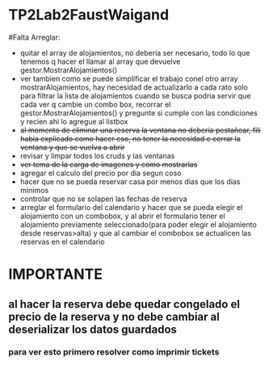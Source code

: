 # TP2Lab2FaustWaigand #

#Falta Arreglar:

- quitar el array de alojamientos, no deberia ser necesario, todo lo que tenemos q hacer el llamar al array que devuelve gestor.MostrarAlojamientos()
- ver tambien como se puede simplificar el trabajo conel otro array mostrarAlojamientos, hay necesidad de actualizarlo a cada rato solo para filtrar la lista de alojamientos cuando se busca
podria servir que cada ver q cambie un combo box, recorrar el gestor.MostrarAlojamientos() y pregunte si cumple con las condiciones y recien ahi lo agregue al listbox
- ~~al momento de eliminar una reserva la ventana no deberia pestañear, fili habia explicado como hacer eso, no tener la necesidad e cerrar la ventana y que se vuelva a abrir~~
- revisar y limpar todos los cruds y las ventanas
- ~~ver tema de la carga de imagenes y como mostrarlas~~
- agregar el calculo del precio por dia segun coso
- hacer que no se pueda reservar casa por menos dias que los dias minimos
- controlar que no se solapen las fechas de reserva
- arreglar el formulario del calendario y hacer que se pueda elegir el alojamiento con un combobox, y al abrir el formulario tener el alojamiento previamente seleccionado(para poder elegir el alojamiento desde reservas>alta) y que al cambiar el combobox se actualicen las reservas en el calendario



# IMPORTANTE # 

## al hacer la reserva debe quedar congelado el precio de la reserva y no debe cambiar al deserializar los datos guardados ##

### para ver esto primero resolver como imprimir tickets ###

